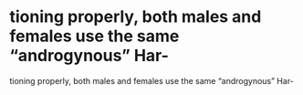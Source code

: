 # tioning properly, both males and females use the same “androgynous”  Har-

tioning properly, both males and females use the same “androgynous”  Har-